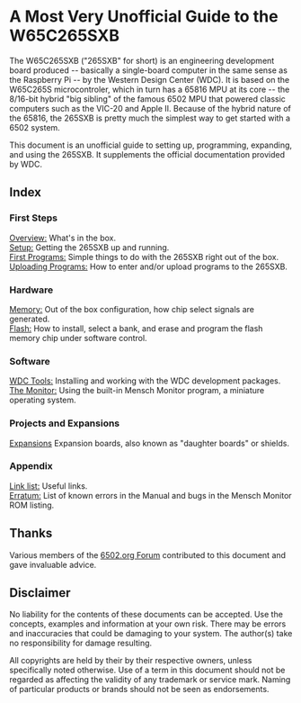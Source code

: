 # A Most Very Unofficial Guide to the W65C265SXB

The W65C265SXB ("265SXB" for short) is an engineering development board produced
-- basically a single-board computer in the same sense as the Raspberry Pi -- by
the Western Design Center (WDC). It is based on the W65C265S microcontroler,
which in turn has a 65816 MPU at its core -- the 8/16-bit hybrid "big sibling"
of the famous 6502 MPU that powered classic computers such as the VIC-20 and
Apple II. Because of the hybrid nature of the 65816, the 265SXB is pretty much
the simplest way to get started with a 6502 system.

This document is an unofficial guide to setting up, programming, expanding, and
using the 265SXB. It supplements the official documentation provided by WDC.

## Index

### First Steps

[Overview:](https://github.com/scotws/265SXB-Guide/blob/master/overview.md)
What's in the box.  
[Setup:](https://github.com/scotws/265SXB-Guide/blob/master/setup.md) Getting
the 265SXB up and running.  
[First
Programs:](https://github.com/scotws/265SXB-Guide/blob/master/simple_programs.md)
Simple things to do with the 265SXB right out of the box.  
[Uploading
Programs:](https://github.com/scotws/265SXB-Guide/blob/master/entering_code.md)
How to enter and/or upload programs to the 265SXB.  

### Hardware

[Memory:](https://github.com/scotws/265SXB-Guide/blob/master/memory.md) Out of
the box configuration, how chip select signals are generated.   
[Flash:](https://github.com/scotws/265SXB-Guide/blob/master/flash.md) How to
install, select a bank, and erase and program the flash memory chip under
software control.  

### Software

[WDC Tools:](https://github.com/scotws/265SXB-Guide/blob/master/wdc_tools.md)
Installing and working with the WDC development packages.  
[The Monitor:](https://github.com/scotws/265SXB-Guide/blob/master/monitor.md)
Using the built-in Mensch Monitor program, a miniature operating system.

### Projects and Expansions

[Expansions](https://github.com/scotws/265SXB-Guide/blob/master/expansions.md) 
Expansion boards, also known as "daughter boards" or shields.   

### Appendix

[Link list:](https://github.com/scotws/265SXB-Guide/blob/master/links.md) Useful
links.  
[Erratum:](https://github.com/scotws/265SXB-Guide/blob/master/erratum.md) List
of known errors in the Manual and bugs in the Mensch Monitor ROM listing.

## Thanks

Various members of the [6502.org Forum](http://forum.6502.org/index.php)
contributed to this document and gave invaluable advice.

## Disclaimer 

No liability for the contents of these documents can be accepted. Use the
concepts, examples and information at your own risk. There may be errors and
inaccuracies that could be damaging to your system.  The author(s) take no
responsibility for damage resulting. 

All copyrights are held by their by their respective owners, unless specifically
noted otherwise. Use of a term in this document should not be regarded as
affecting the validity of any trademark or service mark. Naming of particular
products or brands should not be seen as endorsements.

